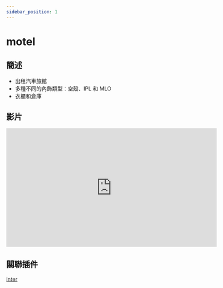 ```yaml
---
sidebar_position: 1
---
```


# motel

## 簡述

- 出租汽車旅館
- 多種不同的內飾類型：空殼、IPL 和 MLO
- 衣櫃和倉庫

## 影片

<iframe width="560" height="315" src="https://www.youtube.com/embed/NYKfduxnbB8" title="YouTube video player" frameborder="0" allow="accelerometer; autoplay; clipboard-write; encrypted-media; gyroscope; picture-in-picture" allowfullscreen></iframe>

## 關聯插件

[inter](./inter)